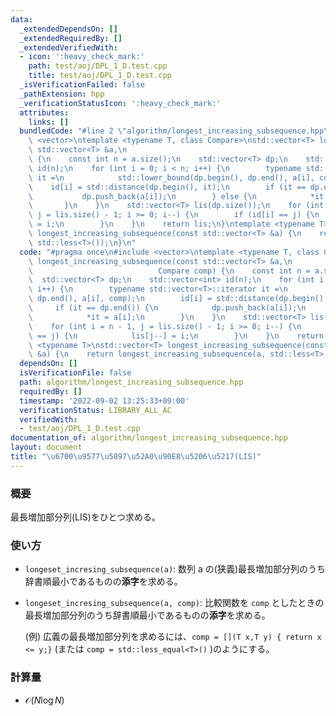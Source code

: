 ```yaml
---
data:
  _extendedDependsOn: []
  _extendedRequiredBy: []
  _extendedVerifiedWith:
  - icon: ':heavy_check_mark:'
    path: test/aoj/DPL_1_D.test.cpp
    title: test/aoj/DPL_1_D.test.cpp
  _isVerificationFailed: false
  _pathExtension: hpp
  _verificationStatusIcon: ':heavy_check_mark:'
  attributes:
    links: []
  bundledCode: "#line 2 \"algorithm/longest_increasing_subsequence.hpp\"\n#include\
    \ <vector>\ntemplate <typename T, class Compare>\nstd::vector<T> longest_increasing_subsequence(const\
    \ std::vector<T> &a,\n                                              Compare comp)\
    \ {\n    const int n = a.size();\n    std::vector<T> dp;\n    std::vector<int>\
    \ id(n);\n    for (int i = 0; i < n; i++) {\n        typename std::vector<T>::iterator\
    \ it =\n            std::lower_bound(dp.begin(), dp.end(), a[i], comp);\n    \
    \    id[i] = std::distance(dp.begin(), it);\n        if (it == dp.end()) {\n \
    \           dp.push_back(a[i]);\n        } else {\n            *it = a[i];\n \
    \       }\n    }\n    std::vector<T> lis(dp.size());\n    for (int i = n - 1,\
    \ j = lis.size() - 1; i >= 0; i--) {\n        if (id[i] == j) {\n            lis[j--]\
    \ = i;\n        }\n    }\n    return lis;\n}\ntemplate <typename T>\nstd::vector<T>\
    \ longest_increasing_subsequence(const std::vector<T> &a) {\n    return longest_increasing_subsequence(a,\
    \ std::less<T>());\n}\n"
  code: "#pragma once\n#include <vector>\ntemplate <typename T, class Compare>\nstd::vector<T>\
    \ longest_increasing_subsequence(const std::vector<T> &a,\n                  \
    \                            Compare comp) {\n    const int n = a.size();\n  \
    \  std::vector<T> dp;\n    std::vector<int> id(n);\n    for (int i = 0; i < n;\
    \ i++) {\n        typename std::vector<T>::iterator it =\n            std::lower_bound(dp.begin(),\
    \ dp.end(), a[i], comp);\n        id[i] = std::distance(dp.begin(), it);\n   \
    \     if (it == dp.end()) {\n            dp.push_back(a[i]);\n        } else {\n\
    \            *it = a[i];\n        }\n    }\n    std::vector<T> lis(dp.size());\n\
    \    for (int i = n - 1, j = lis.size() - 1; i >= 0; i--) {\n        if (id[i]\
    \ == j) {\n            lis[j--] = i;\n        }\n    }\n    return lis;\n}\ntemplate\
    \ <typename T>\nstd::vector<T> longest_increasing_subsequence(const std::vector<T>\
    \ &a) {\n    return longest_increasing_subsequence(a, std::less<T>());\n}"
  dependsOn: []
  isVerificationFile: false
  path: algorithm/longest_increasing_subsequence.hpp
  requiredBy: []
  timestamp: '2022-09-02 13:25:33+09:00'
  verificationStatus: LIBRARY_ALL_AC
  verifiedWith:
  - test/aoj/DPL_1_D.test.cpp
documentation_of: algorithm/longest_increasing_subsequence.hpp
layout: document
title: "\u6700\u9577\u5897\u52A0\u90E8\u5206\u5217(LIS)"
---
```


### 概要
最長増加部分列(LIS)をひとつ求める。
### 使い方
- `longeset_incresing_subsequence(a)`: 数列 $\mathrm a$ の(狭義)最長増加部分列のうち辞書順最小であるものの**添字**を求める。
- `longeset_incresing_subsequence(a, comp)`: 比較関数を `comp` としたときの最長増加部分列のうち辞書順最小であるものの**添字**を求める。

    (例) 広義の最長増加部分列を求めるには、`comp = [](T x,T y) { return x <= y;}` (または `comp = std::less_equal<T>()` )のようにする。
### 計算量
- $\mathcal O(N\log N)$